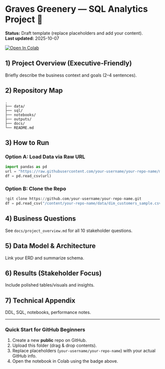 
# Graves Greenery — SQL Analytics Project 🌿

**Status:** Draft template (replace placeholders and add your content).  
**Last updated:** 2025-10-07

[![Open In Colab](https://colab.research.google.com/assets/colab-badge.svg)](https://colab.research.google.com/github/your-username/your-repo-name/blob/main/notebooks/graves_greenery_analysis.ipynb)

## 1) Project Overview (Executive-Friendly)
Briefly describe the business context and goals (2–4 sentences).

## 2) Repository Map
```
.
├── data/
├── sql/
├── notebooks/
├── outputs/
├── docs/
└── README.md
```

## 3) How to Run
### Option A: Load Data via Raw URL
```python
import pandas as pd
url = "https://raw.githubusercontent.com/your-username/your-repo-name/main/data/dim_customers_sample.csv"
df = pd.read_csv(url)
```
### Option B: Clone the Repo
```python
!git clone https://github.com/your-username/your-repo-name.git
df = pd.read_csv("/content/your-repo-name/data/dim_customers_sample.csv")
```

## 4) Business Questions
See `docs/project_overview.md` for all 10 stakeholder questions.

## 5) Data Model & Architecture
Link your ERD and summarize schema.

## 6) Results (Stakeholder Focus)
Include polished tables/visuals and insights.

## 7) Technical Appendix
DDL, SQL, notebooks, performance notes.

---
### Quick Start for GitHub Beginners
1. Create a new **public** repo on GitHub.  
2. Upload this folder (drag & drop contents).  
3. Replace placeholders (`your-username/your-repo-name`) with your actual GitHub info.  
4. Open the notebook in Colab using the badge above.  

